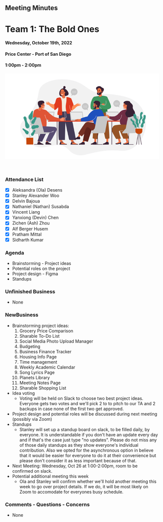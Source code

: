 ## Meeting Minutes
# Team 1: The Bold Ones

#### Wednesday, October 19th, 2022
#### Price Center - Port of San Diego
#### 1:00pm - 2:00pm

![text](teamMeeting.png)

<br>

### Attendance List
- [x] Aleksandra (Ola) Desens
- [x] Stanley Alexander Woo
- [x] Delvin Bajoua
- [x] Nathaniel (Nathan) Susabda
- [x] Vincent Liang
- [x] Yanxiong (Devin) Chen
- [x] Zichen (Ash) Zhou
- [x] Alf Berger Husem
- [x] Pratham Mittal
- [x] Sidharth Kumar

### Agenda
* Brainstorming - Project ideas
* Potential roles on the project
* Project design - Figma
* Standups

### Unfinished Business
* None

### NewBusiness
* Brainstorming project ideas:
    1. Grocery Price Comparison
    2. Sharable To-Do List
    3. Social Media Photo Upload Manager
    4. Budgeting
    5. Business Finance Tracker
    6. Housing Info Page
    7. Time management
    8. Weekly Academic Calendar
    9. Song Lyrics Page
    10. Planets Library
    11. Meeting Notes Page
    12. Sharable Shopping List
* Idea voting
    * Voting will be held on Slack to choose two best project ideas. Everyone gets two votes and we'll pick 2 to to pitch to our TA and 2 backups in case none of the first two get approved.
* Project design and potential roles will be discussed during next meeting (possibly via Zoom)
* Standups
    * Stanley will set up a standup board on slack, to be filled daily, by everyone. It is understandable if you don't have an update every day and if that's the case just type "no updates". Please do not miss any of those daily standups as they show everyone's individual contribution. Also we opted for the asynchronous option in believe that it would be easier for everyone to do it at their convenience but please don't consider it as less important because of that.
* Next Meeting: Wednesday, Oct 26 at 1:00-2:00pm, room to be confirmed on slack.
* Potential additional meeting this week
    * Ola and Stanley will confirm whether we'll hold another meeting this week to go over project details. If we do, it will be most likely on Zoom to accomodate for everyones busy schedule.
    
### Comments - Questions - Concerns
* None
